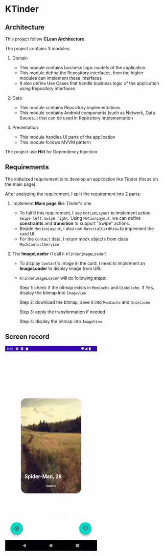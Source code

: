 # KTinder

## Architecture
This project follow **CLean Architecture**.

The project contains 3 modules:

1. Domain

    - This module contains business logic models of the application
    - This module define the Repository interfaces, then the higher modules can implement these interfaces
    - It also define Use Cases that handle business logic of the application using Repository interfaces

2. Data

    - This module contains Repository implementations
    - This module contains Android components (such as Network, Data Soures..) that can be used in Repository implementation

3. Presentation

    - This module handles UI parts of the application
    - This module follows MVVM pattern

The project use **Hilt** for Dependency Injection


## Requirements

The initialized requirement is to develop an application like Tinder (focus on the main page).

After analyzing the requirement, I split the requirement into 2 parts:

1. Implement **Main page** like Tinder's one

    - To fulfill this requirement, I use `MotionLayout` to implement action `Swipe left`, `Swipe right`. Using `MotionLayout`, we can define **constraints** and **transition** to support "Swipe" actions.
    - Beside `MotionLayout`, I also use `MaterialCardView` to implement the card UI
    - For the `Contact` data, I return mock objects from class `MockContactService`

2. The **ImageLoader** (I call it `KTinderImageLoader`)

    - To display `Contact`'s image in the card, I need to implement an **ImageLoader** to display image from URL
    - `KTinderImageLoader` will do following steps:

      Step 1: check if the bitmap exists in `MemCache` and `DiskCache`. If Yes, display the bitmap into `ImageView`

      Step 2: download the bitmap, save it into `MemCache` and `DiskCache`

      Step 3: apply the transformation if needed

      Step 4: display the bitmap into `ImageView`

## Screen record

![](screenshot/screen-record.gif)